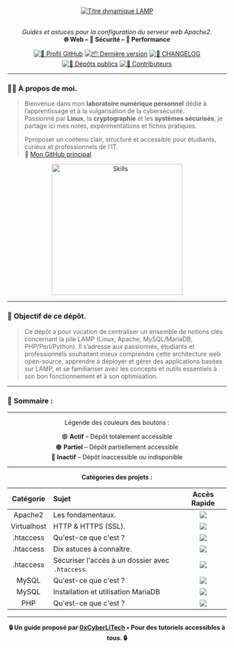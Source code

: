<div align="center">

  <br></br>
  <a href="https://github.com/0xCyberLiTech">
    <img src="https://readme-typing-svg.herokuapp.com?font=JetBrains+Mono&size=50&duration=6000&pause=1000000000&color=FF0048&center=true&vCenter=true&width=1100&lines=%3ELAMP_" alt="Titre dynamique LAMP" />
  </a>
  <br></br>

  <p align="center">
    <em>Guides et astuces pour la configuration du serveur web Apache2.</em><br>
    <b>🌐 Web – 🔐 Sécurité – 🚀 Performance</b>
  </p>

  [![🔗 Profil GitHub](https://img.shields.io/badge/Profil-GitHub-181717?logo=github&style=flat-square)](https://github.com/0xCyberLiTech)
  [![📦 Dernière version](https://img.shields.io/github/v/release/0xCyberLiTech/Apache2?label=version&style=flat-square&color=blue)](https://github.com/0xCyberLiTech/Apache2/releases/latest)
  [![📄 CHANGELOG](https://img.shields.io/badge/📄%20Changelog-Apache2-blue?style=flat-square)](https://github.com/0xCyberLiTech/Apache2/blob/main/CHANGELOG.md)
  [![📂 Dépôts publics](https://img.shields.io/badge/Dépôts-publics-blue?style=flat-square)](https://github.com/0xCyberLiTech?tab=repositories)
  [![👥 Contributeurs](https://img.shields.io/badge/👥%20Contributeurs-cliquez%20ici-007ec6?style=flat-square)](https://github.com/0xCyberLiTech/Apache2/graphs/contributors)

</div>

---

### 👨‍💻 **À propos de moi.**

> Bienvenue dans mon **laboratoire numérique personnel** dédié à l’apprentissage et à la vulgarisation de la cybersécurité.  
> Passionné par **Linux**, la **cryptographie** et les **systèmes sécurisés**, je partage ici mes notes, expérimentations et fiches pratiques.  
>  
> Pproposer un contenu clair, structuré et accessible pour étudiants, curieux et professionnels de l’IT.  
> 🔗 [Mon GitHub principal](https://github.com/0xCyberLiTech)

<p align="center">
  <a href="https://github.com/0xCyberLiTech" target="_blank" rel="noopener">
    <img src="https://skillicons.dev/icons?i=linux,debian,bash,docker,nginx,git,vim" alt="Skills" alt="Logo techno" width="300">
  </a>
</p>

---

### 🎯 **Objectif de ce dépôt.**

> Ce dépôt a pour vocation de centraliser un ensemble de notions clés concernant la pile LAMP (Linux, Apache, MySQL/MariaDB, PHP/Perl/Python). Il s’adresse aux passionnés, étudiants et professionnels souhaitant
> mieux comprendre cette architecture web open-source, apprendre à déployer et gérer des applications basées sur LAMP, et se familiariser avec les concepts et outils essentiels à son bon fonctionnement et à son
> optimisation.

---

### 🚀 **Sommaire :**

---

<div align="center" style="margin-bottom: 10px;">

Légende des couleurs des boutons :

🟢 **Actif** – Dépôt totalement accessible  
🟠 **Partiel** – Dépôt partiellement accessible  
🔴 **Inactif** – Dépôt inaccessible ou indisponible

</div>

---

<div align="center">

**Catégories des projets :**

| Catégorie | Sujet | Accès Rapide |
|:---:|:---|:---:|
| Apache2 | Les fondamentaux. | [<img src="https://img.shields.io/badge/EXPLORER-brightgreen?style=for-the-badge&logo=github&logoColor=white">](APACHE2-Virtualhosts-fondamentaux.md) |
| Virtualhost | HTTP & HTTPS (SSL). | [<img src="https://img.shields.io/badge/EXPLORER-brightgreen?style=for-the-badge&logo=github&logoColor=white">](APACHE2-Créé-deux-VirtualHosts-HTTP-HTTPS.md) |
| .htaccess | Qu'est-ce que c'est ? | [<img src="https://img.shields.io/badge/EXPLORER-brightgreen?style=for-the-badge&logo=github&logoColor=white">](APACHE2-HTACCESS-C-est-quoi.md) |
| .htaccess | Dix astuces à connaître. | [<img src="https://img.shields.io/badge/EXPLORER-brightgreen?style=for-the-badge&logo=github&logoColor=white">](APACHE2-HTACCESS-dix-astuces-que-tout-le-monde-devrait-connaître.md) |
| .htaccess | Sécuriser l'accès à un dossier avec `.htaccess`. | [<img src="https://img.shields.io/badge/EXPLORER-brightgreen?style=for-the-badge&logo=github&logoColor=white">](APACHE2-HTACCESS-sécuriser-un-dossier.md) |
| MySQL | Qu'est-ce que c'est ? | [<img src="https://img.shields.io/badge/EXPLORER-brightgreen?style=for-the-badge&logo=github&logoColor=white">](https://github.com/0xCyberLiTech/MySQL/blob/main/README.md) |
| MySQL | Installation et utilisation MariaDB | [<img src="https://img.shields.io/badge/EXPLORER-brightgreen?style=for-the-badge&logo=github&logoColor=white">](https://github.com/0xCyberLiTech/MySQL/blob/main/MySQL-Installation-utilisation.md) |
| PHP | Qu'est-ce que c'est ? | [<img src="https://img.shields.io/badge/EXPLORER-red?style=for-the-badge&logo=github&logoColor=white">](https://github.com/0xCyberLiTech/Apache2/blob/main/README.md) |


</div>

---

<p align="center">
  <b>🔒 Un guide proposé par <a href="https://github.com/0xCyberLiTech">0xCyberLiTech</a> • Pour des tutoriels accessibles à tous. 🔒</b>
</p>
